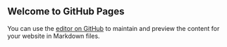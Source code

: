 ## Welcome to GitHub Pages

You can use the [editor on GitHub](https://github.com/lhardanto19/camera-app-ml/edit/master/README.md) to maintain and preview the content for your website in Markdown files.


